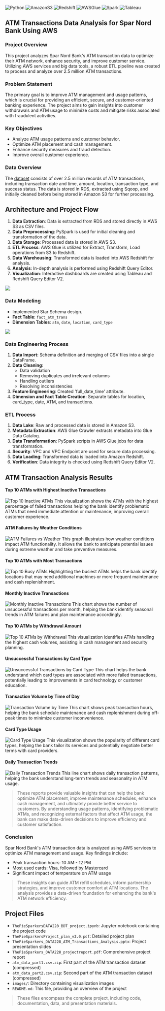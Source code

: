 ![Python](https://img.shields.io/badge/python-3670A0?style=for-the-badge&logo=python&logoColor=ffdd54) ![AmazonS3](https://img.shields.io/badge/Amazon_S3-FF9333?style=for-the-badge&logo=amazons3&logoColor=black) ![Redshift](https://img.shields.io/badge/Amazon_Redshift-%238C4FFF?style=for-the-badge&logo=amazonredshift&logoColor=black) ![AWSGlue](https://img.shields.io/badge/AWS_Glue-B2FF33?style=for-the-badge&logoColor=black) ![Spark](https://img.shields.io/badge/Apache_Spark-%23E25A1C?style=for-the-badge&logo=apachespark&logoColor=black) ![Tableau](https://img.shields.io/badge/Tableau-%23E97627?style=for-the-badge&logo=tableau&logoColor=black)

## ATM Transactions Data Analysis for Spar Nord Bank Using AWS

### Project Overview
This project analyzes Spar Nord Bank's ATM transaction data to optimize their ATM network, enhance security, and improve customer service. Utilizing AWS services and big data tools, a robust ETL pipeline was created to process and analyze over 2.5 million ATM transactions.

### Problem Statement
The primary goal is to improve ATM management and usage patterns, which is crucial for providing an efficient, secure, and customer-oriented banking experience. The project aims to gain insights into customer withdrawals and ATM usage to minimize costs and mitigate risks associated with fraudulent activities.

### Key Objectives
- Analyze ATM usage patterns and customer behavior.
- Optimize ATM placement and cash management.
- Enhance security measures and fraud detection.
- Improve overall customer experience.

### Data Overview
The [dataset](https://www.kaggle.com/datasets/sparnord/danish-atm-transactions) consists of over 2.5 million records of ATM transactions, including transaction date and time, amount, location, transaction type, and success status. The data is stored in RDS, extracted using Sqoop, and initially cleaned before being stored in Amazon S3 for further processing.

## Architecture and Project Flow
1. **Data Extraction**: Data is extracted from RDS and stored directly in AWS S3 as CSV files.
2. **Data Preprocessing**: PySpark is used for initial cleaning and transformation of the data.
3. **Data Storage**: Processed data is stored in AWS S3.
4. **ETL Process**: AWS Glue is utilized for Extract, Transform, Load operations from S3 to Redshift.
5. **Data Warehousing**: Transformed data is loaded into AWS Redshift for analysis.
6. **Analysis**: In-depth analysis is performed using Redshift Query Editor.
7. **Visualization**: Interactive dashboards are created using Tableau and Redshift Query Editor V2.
   
![](/images/architecture.png)

### Data Modeling
- Implemented Star Schema design.
- **Fact Table**: `fact_atm_trans`
- **Dimension Tables**: `atm`, `date`, `location`, `card_type`

![](/images/data_model.png)

### Data Engineering Process
1. **Data Import**: Schema definition and merging of CSV files into a single DataFrame.
2. **Data Cleaning**: 
   - Data validation
   - Removing duplicates and irrelevant columns
   - Handling outliers
   - Resolving inconsistencies
3. **Feature Engineering**: Created 'full_date_time' attribute.
4. **Dimension and Fact Table Creation**: Separate tables for location, card_type, date, ATM, and transactions.

### ETL Process
1. **Data Lake**: Raw and processed data is stored in Amazon S3.
2. **Metadata Extraction**: AWS Glue Crawler extracts metadata into Glue Data Catalog.
3. **Data Transformation**: PySpark scripts in AWS Glue jobs for data transformation.
4. **Security**: VPC and VPC Endpoint are used for secure data processing.
5. **Data Loading**: Transformed data is loaded into Amazon Redshift.
6. **Verification**: Data integrity is checked using Redshift Query Editor V2.

## ATM Transaction Analysis Results

#### Top 10 ATMs with Highest Inactive Transactions
![Top 10 Inactive ATMs](/images/Top%2010%20ATMs%20with%20the%20highest%20percentage%20of%20'inactive'%20transactions.png)
This visualization shows the ATMs with the highest percentage of failed transactions helping the bank identify problematic ATMs that need immediate attention or maintenance, improving overall customer experience.

#### ATM Failures by Weather Conditions
![ATM Failures vs Weather](/images/ATM%20failures_various%20weather%20conditions.png)
This graph illustrates how weather conditions impact ATM functionality. It allows the bank to anticipate potential issues during extreme weather and take preventive measures.

#### Top 10 ATMs with Most Transactions
![Top 10 Busy ATMs](/images/Top%2010%20ATMs%20with%20the%20most%20transactions.png)
Highlighting the busiest ATMs helps the bank identify locations that may need additional machines or more frequent maintenance and cash replenishment.

#### Monthly Inactive Transactions
![Monthly Inactive Transactions](/images/overall%20ATM%20transactions%20going%20inactive%20per%20month.png)
This chart shows the number of unsuccessful transactions per month, helping the bank identify seasonal trends in ATM failures and plan maintenance accordingly.

#### Top 10 ATMs by Withdrawal Amount
![Top 10 ATMs by Withdrawal](/images/Top%2010%20ATMs%20with%20the%20highest%20amount%20of%20money%20withdrawn%20overall%20.png)
This visualization identifies ATMs handling the highest cash volumes, assisting in cash management and security planning.

#### Unsuccessful Transactions by Card Type
![Unsuccessful Transactions by Card Type](/images/Number%20of%20unsuccessful%20ATM%20transactions%20using%20different%20card%20types.png)
This chart helps the bank understand which card types are associated with more failed transactions, potentially leading to improvements in card technology or customer education.

#### Transaction Volume by Time of Day
![Transaction Volume by Time](/images/Transaction%20Volume%20by%20Time%20of%20Day.png)
This chart shows peak transaction hours, helping the bank schedule maintenance and cash replenishment during off-peak times to minimize customer inconvenience.

#### Card Type Usage
![Card Type Usage](/images/Card%20Type%20Usage.png)
This visualization shows the popularity of different card types, helping the bank tailor its services and potentially negotiate better terms with card providers.

#### Daily Transaction Trends
![Daily Transaction Trends](/images/Daily%20Transaction%20Trends.png)
This line chart shows daily transaction patterns, helping the bank understand long-term trends and seasonality in ATM usage.

> These reports provide valuable insights that can help the bank optimize ATM placement, improve maintenance schedules, enhance cash management, and ultimately provide better service to customers. By understanding usage patterns, identifying problematic ATMs, and recognizing external factors that affect ATM usage, the bank can make data-driven decisions to improve efficiency and customer satisfaction.

### Conclusion

Spar Nord Bank's ATM transaction data is analyzed using AWS services to optimize ATM management and usage. Key findings include:

- Peak transaction hours: 10 AM - 12 PM
- Most used cards: Visa, followed by Mastercard
- Significant impact of temperature on ATM usage

> These insights can guide ATM refill schedules, inform partnership strategies, and improve customer comfort at ATM locations. The analysis provides a data-driven foundation for enhancing the bank's ATM network efficiency.

## Project Files
- `ThePieSparkersDATA228_BDT_project.ipynb`: Jupyter notebook containing the project code
- `ThePieSparkersProject_plan_v3.0.pdf`: Detailed project plan
- `ThePieSparkers_DATA228_ATM_Transactions_Analysis.pptx`: Project presentation slides
- `ThePieSparkers_DATA228_projectreport.pdf`: Comprehensive project report
- `atm_data_part1.csv.zip`: First part of the ATM transaction dataset (compressed)
- `atm_data_part2.csv.zip`: Second part of the ATM transaction dataset (compressed)
- `images/`: Directory containing visualization images
- `README.md`: This file, providing an overview of the project
> These files encompass the complete project, including code, documentation, data, and presentation materials.


